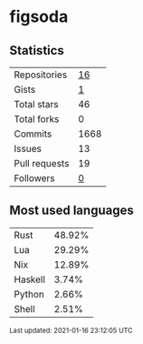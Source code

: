 # figsoda


## Statistics

<table>
    <tr>
        <td>Repositories</td>
        <td><a href="https://github.com/figsoda?tab=repositories">16</a></td>
    </tr>
    <tr>
        <td>Gists</td>
        <td><a href="https://gist.github.com/figsoda">1</a></td>
    </tr>
    <tr>
        <td>Total stars</td>
        <td>46</td>
    </tr>
    <tr>
        <td>Total forks</td>
        <td>0</td>
    </tr>
    <tr>
        <td>Commits</td>
        <td>1668</td>
    </tr>
    <tr>
        <td>Issues</td>
        <td>13</td>
    </tr>
    <tr>
        <td>Pull requests</td>
        <td>19</td>
    </tr>
    <tr>
        <td>Followers</td>
        <td><a href="https://github.com/figsoda?tab=followers">0</a></td>
    </tr>
</table>


## Most used languages

<table>
<tr><td>Rust</td><td>48.92%</td></tr>
<tr><td>Lua</td><td>29.29%</td></tr>
<tr><td>Nix</td><td>12.89%</td></tr>
<tr><td>Haskell</td><td>3.74%</td></tr>
<tr><td>Python</td><td>2.66%</td></tr>
<tr><td>Shell</td><td>2.51%</td></tr>
</table>


<sub>Last updated: 2021-01-16 23:12:05 UTC</sub>
